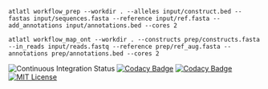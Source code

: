 `atlatl workflow_prep --workdir . --alleles input/construct.bed --fastas input/sequences.fasta --reference input/ref.fasta --add_annotations input/annotations.bed --cores 2`

`atlatl workflow_map_ont --workdir . --constructs prep/constructs.fasta --in_reads input/reads.fastq --reference prep/ref_aug.fasta --annotations prep/annotations.bed --cores 2`



![Continuous Integration Status](https://github.com/bihealth/clear-CNV/workflows/CI/badge.svg)
[![Codacy Badge](https://app.codacy.com/project/badge/Coverage/2eaafb57fbb74a46b918e9f58142c880)](https://www.codacy.com?utm_source=github.com&utm_medium=referral&utm_content=bihealth/clear-CNV&utm_campaign=Badge_Coverage)
[![Codacy Badge](https://app.codacy.com/project/badge/Grade/2eaafb57fbb74a46b918e9f58142c880)](https://www.codacy.com?utm_source=github.com&amp;utm_medium=referral&amp;utm_content=bihealth/clear-CNV&amp;utm_campaign=Badge_Grade)
[![MIT License](https://img.shields.io/badge/License-MIT-green.svg)](https://opensource.org/licenses/MIT)
